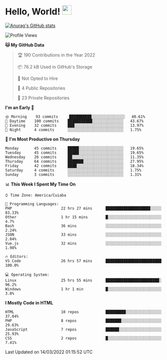 
# Hello, World! <img src="https://raw.githubusercontent.com/MartinHeinz/MartinHeinz/master/wave.gif" width="30px">

[![Anurag's GitHub stats](https://github-readme-stats.vercel.app/api?username=ilismarque&count_private=true&show_icons=true&theme=dracula)](https://github.com/anuraghazra/github-readme-stats)

<!--START_SECTION:waka-->
![Profile Views](http://img.shields.io/badge/Profile%20Views-0-blue)

**🐱 My GitHub Data** 

> 🏆 190 Contributions in the Year 2022
 > 
> 📦 76.2 kB Used in GitHub's Storage 
 > 
> 🚫 Not Opted to Hire
 > 
> 📜 4 Public Repositories 
 > 
> 🔑 23 Private Repositories  
 > 
**I'm an Early 🐤** 

```text
🌞 Morning    93 commits     ██████████░░░░░░░░░░░░░░░   40.61% 
🌆 Daytime    100 commits    ███████████░░░░░░░░░░░░░░   43.67% 
🌃 Evening    32 commits     ███░░░░░░░░░░░░░░░░░░░░░░   13.97% 
🌙 Night      4 commits      ░░░░░░░░░░░░░░░░░░░░░░░░░   1.75%

```
📅 **I'm Most Productive on Thursday** 

```text
Monday       45 commits     █████░░░░░░░░░░░░░░░░░░░░   19.65% 
Tuesday      45 commits     █████░░░░░░░░░░░░░░░░░░░░   19.65% 
Wednesday    26 commits     ██░░░░░░░░░░░░░░░░░░░░░░░   11.35% 
Thursday     64 commits     ███████░░░░░░░░░░░░░░░░░░   27.95% 
Friday       42 commits     ████░░░░░░░░░░░░░░░░░░░░░   18.34% 
Saturday     4 commits      ░░░░░░░░░░░░░░░░░░░░░░░░░   1.75% 
Sunday       3 commits      ░░░░░░░░░░░░░░░░░░░░░░░░░   1.31%

```


📊 **This Week I Spent My Time On** 

```text
⌚︎ Time Zone: America/Cuiaba

💬 Programming Languages: 
PHP                      22 hrs 27 mins      ████████████████████░░░░░   83.33% 
Other                    1 hr 15 mins        █░░░░░░░░░░░░░░░░░░░░░░░░   4.7% 
Bash                     36 mins             ░░░░░░░░░░░░░░░░░░░░░░░░░   2.24% 
JSON                     33 mins             ░░░░░░░░░░░░░░░░░░░░░░░░░   2.04% 
Vue.js                   32 mins             ░░░░░░░░░░░░░░░░░░░░░░░░░   1.98%

🔥 Editors: 
VS Code                  26 hrs 57 mins      █████████████████████████   100.0%

💻 Operating System: 
Linux                    25 hrs 55 mins      ████████████████████████░   96.2% 
Windows                  1 hr 1 min          █░░░░░░░░░░░░░░░░░░░░░░░░   3.8%

```

**I Mostly Code in HTML** 

```text
HTML                     10 repos            █████████░░░░░░░░░░░░░░░░   37.04% 
PHP                      8 repos             ███████░░░░░░░░░░░░░░░░░░   29.63% 
JavaScript               7 repos             ██████░░░░░░░░░░░░░░░░░░░   25.93% 
CSS                      2 repos             █░░░░░░░░░░░░░░░░░░░░░░░░   7.41%

```



 Last Updated on 14/03/2022 01:15:52 UTC
<!--END_SECTION:waka-->

<!--
**ilismarque/ilismarque** is a ✨ _special_ ✨ repository because its `README.md` (this file) appears on your GitHub profile.

Here are some ideas to get you started:

- 🔭 I’m currently working on ...
- 🌱 I’m currently learning ...
- 👯 I’m looking to collaborate on ...
- 🤔 I’m looking for help with ...
- 💬 Ask me about ...
- 📫 How to reach me: ...
- 😄 Pronouns: ...
- ⚡ Fun fact: ...
-->
